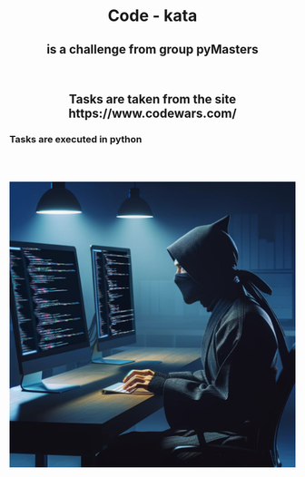 <h1 align="center">  Code - kata </h1> 
<h2 align="center">is a challenge from group pyMasters</h2>
<br>

<h2 align="center">Tasks are taken from the site https://www.codewars.com/</h2>

### Tasks are executed in python
<br><br>

![image description](image/code-kata.png)
